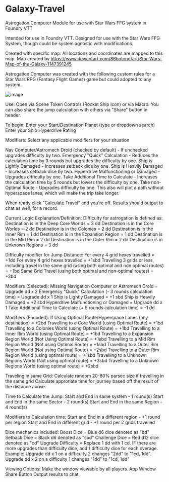 # Galaxy-Travel
Astrogation Computer Module for use with Star Wars FFG system in Foundry VTT

Intended for use in Foundry VTT.  Designed for use with the Star Wars FFG System, though could be system agnostic with modifications. 

Created with specific map: All locations and coordinates are mapped to this map.
Map created by https://www.deviantart.com/86botond/art/Star-Wars-Map-of-the-Galaxy-1147391245

Astrogation Computer was created with the following custom rules for a Star Wars RPG (Fantasy Flight Games) game but could adopted to any system.

![image](https://github.com/user-attachments/assets/29fbdb3d-f171-46ac-87e9-cec97218d512)

Use:
Open via Scene Token Controls (Rocket Ship Icon) or via Macro.
You can also share the jump calculation with others via "Share" button in header.

To begin:
Enter your Start/Destination Planet (type or dropdown search)
Enter your Ship Hyperdrive Rating

Modifiers:
Select any applicable modifiers for your situation

Nav Computer/Astromech Droid (checked by default) - If unchecked upgrades difficulty by two.
Emergency "Quick" Calculation - Reduces the calculation time by 3 rounds but upgrades the difficulty by one.
Ship is Lightly Damaged - Increases setback dice by one.
Ship is Heavily Damaged - Increases setback dice by two.
Hyperdrive Malfunctioning or Damaged - Upgrades difficulty by one.
Take Additional Time to Calculate - Increases the calculation time by 5 rounds but lowers the difficulty by one. 
Take non-Optimal Route - Upgrades difficulty by one.  This also will plot a path without hyperspace lanes, which will make the trip take longer.

When ready click "Calculate Travel" and you're off.  Results should output to chat as well, for a record.

Current Logic Explanation/Definition:
Difficulty for astrogation is defined as:
Destination is in the Deep Core Worlds = 3 dd
Destination is in the Core Worlds = 2 dd
Destination is in the Colonies = 2 dd
Destination is in the Inner Rim = 1 dd
Destination is in the Expansion Region = 1 dd
Destination is in the Mid Rim = 2 dd
Destination is in the Outer Rim = 2 dd
Destination is in Unknown Regions = 3 dd

Difficulty modifier for Jump Distance:
For every 4 grid hexes travelled = +1dd
For every 4 grid hexes travelled = +1sbd
Travelling 3 grids or less, including travel in the same grid (using both optimal and non optimal routes) = +1bd
Same Grid Travel (using both optimal and non-optimal routes) = +2bd

Modifiers (Selected):
Missing Navigation Computer or Astromech Droid = Upgrade dd x 2
Emergency "Quick" Calculation (- 3 rounds calculation time) = Upgrade dd x 1
Ship is Lightly Damaged = +1 sbd
Ship is Heavily Damaged = +2 sbd
Hyperdrive Malfunctioning or Damaged = Upgrade dd x 1
Take Additional Time to Calculate (+ 5 rounds calculation time) = -1 dd

Modifiers (Encoded):
If Using Optimal Route/Hyperspace Lanes (any destination) = +2bd
Travelling to a Core World (using Optimal Route) = +1bd
Travelling to a Colonies World (using Optimal Route) = +1bd
Travelling to a Inner Rim World (using Optimal Route) = +1bd
Travelling to a Expansion Region World (Not Using Optimal Route) = +1sbd
Travelling to a Mid Rim Region World (Not using Optimal Route) = +1sbd
Travelling to a Outer Rim Region World (Not using Optimal Route) = +2sbd
Travelling to a Outer Rim Region World (using optimal route) = +1sbd
Travelling to a Unknown Regions World (Not using optimal route) = +3sbd
Travelling to a Unknown Regions World (using optimal route) = +2sbd

Traveling in same Grid:
Calculate random 20-80% parsec size if travelling in the same grid
Calculate approriate time for journey based off the result of the distance above. 

Time to Calculate the Jump:
Start and End in same system - 1 round(s)
Start and End in the same Sector - 2 round(s)
Start and End in the same Region - 4 round(s)

Modifiers to Calculation time:
Start and End in a different region - +1 round per region
Start and End in different grid - +1 round per 2 grids travelled

Dice mechanics included:
Boost Dice = Blue d6 dice denoted as "bd"
Setback Dice = Black d6 denoted as "sbd"
Challenge Dice = Red d12 dice denoted as "cd"
Upgrade Difficulty = Replace 1 dd with 1 cd.  IF there are more upgrades than difficulty dice, add 1 difficulty dice for each overage.  
Example: Upgrade dd x 1 on a difficulty 2 changes "2dd" to "1cd, 1dd".  Upgrade dd x 2 on a difficulty 1 changes "1dd" to "1cd, 1dd"

Viewing Options:
Make the window viewable by all players. App Window Share Button
Output results to chat
